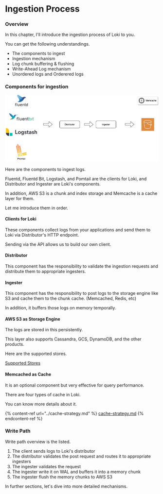 # Ingestion Process

### Overview

In this chapter, I'll introduce the ingestion process of Loki to you.

You can get the following understandings.

* The components to ingest
* Ingestion mechanism
* Log chunk buffering & flushing
* Write-Ahead Log mechanism
* Unordered logs and Orderered logs

### Components for ingestion

![Ingestion Overview](../.gitbook/assets/ingestion-process-overview.png)

Here are the components to ingest logs.

Fluentd, Fluentd Bit, Logstash, and Pomtail are the clients for Loki, and Distributor and Ingester are Loki's components.

In addition, AWS S3 is a chunk and index storage and Memcache is a cache layer for them.

Let me introduce them in order.

#### Clients for Loki

These components collect logs from your applications and send them to Loki via Distributor's HTTP endpoint.

Sending via the API allows us to build our own client.

#### Distributor

This component has the responsibility to validate the ingestion requests and distribute them to appropriate ingesters.

#### Ingester

This component has the responsibility to post logs to the storage engine like S3 and cache them to the chunk cache. (Memcached, Redis, etc)

In addition, it buffers those logs on memory temporally.

#### AWS S3 as Storage Engine

The logs are stored in this persistently.

This layer also supports Cassandra, GCS, DynamoDB, and the other products.

Here are the supported stores.

[Supported Stores](https://grafana.com/docs/loki/latest/operations/storage/)

#### Memcached as Cache

It is an optional component but very effective for query performance.

There are four types of cache in Loki.

You can know more details about it.

{% content-ref url="../cache-strategy.md" %}
[cache-strategy.md](../cache-strategy.md)
{% endcontent-ref %}

### Write Path

Write path overview is the listed.

1. The client sends logs to Loki's distributor
2. The distributor validates the post request and routes it to appropriate ingesters
3. The ingester validates the request
4. The ingester write it on WAL and buffers it into a memory chunk
5. The ingester flush the memory chunks to AWS S3

In further sections, let's dive into more detailed mechanisms.

